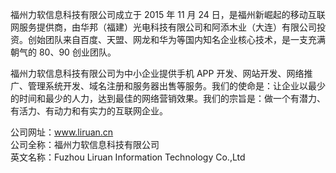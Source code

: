 福州力软信息科技有限公司成立于 2015 年 11 月 24 日，是福州新崛起的移动互联网服务提供商，由华邦（福建）光电科技有限公司和阿添木业（大连）有限公司投资。创始团队来自百度、天盟、网龙和华为等国内知名企业核心技术，是一支充满朝气的 80、90 创业团队。  

福州力软信息科技有限公司为中小企业提供手机 APP 开发、网站开发、网络推广、管理系统开发、域名注册和服务器出售等服务。我们的使命是：让企业以最少的时间和最少的人力，达到最佳的网络营销效果。我们的宗旨是：做一个有潜力、有活力、有动力和有实力的互联网企业。  

公司网址：www.liruan.cn  
公司全称：福州力软信息科技有限公司  
英文名称：Fuzhou Liruan Information Technology Co.,Ltd
